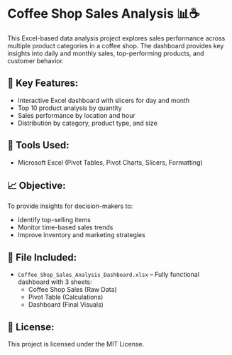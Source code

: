 # Coffee Shop Sales Analysis 📊☕

This Excel-based data analysis project explores sales performance across multiple product categories in a coffee shop. The dashboard provides key insights into daily and monthly sales, 
top-performing products, and customer behavior.

## 📌 Key Features:
- Interactive Excel dashboard with slicers for day and month
- Top 10 product analysis by quantity
- Sales performance by location and hour
- Distribution by category, product type, and size

## 📁 Tools Used:
- Microsoft Excel (Pivot Tables, Pivot Charts, Slicers, Formatting)

## 📈 Objective:
To provide insights for decision-makers to:
- Identify top-selling items
- Monitor time-based sales trends
- Improve inventory and marketing strategies

## 📂 File Included:
- `Coffee_Shop_Sales_Analysis_Dashboard.xlsx` – Fully functional dashboard with 3 sheets:
  - Coffee Shop Sales (Raw Data)
  - Pivot Table (Calculations)
  - Dashboard (Final Visuals)

## 🪪 License:
This project is licensed under the MIT License.
